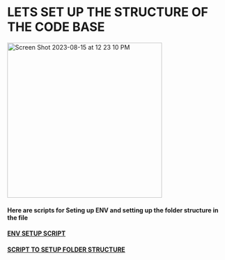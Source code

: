 # LETS SET UP THE STRUCTURE OF THE CODE BASE

<img width="355" alt="Screen Shot 2023-08-15 at 12 23 10 PM" src="https://github.com/kvebers/Inception-Tutorial/assets/49612380/9b7ce0c9-2771-4b16-9aef-82ca23c78f17">

#### Here are scripts for Seting up ENV and setting up the folder structure in the file
#### [ENV SETUP SCRIPT](https://github.com/kvebers/Inception-Tutorial/blob/main/setupEnv.sh)
#### [SCRIPT TO SETUP FOLDER STRUCTURE](https://github.com/kvebers/Inception-Tutorial/blob/main/tutorial/autosetup.sh)

